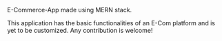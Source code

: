 E-Commerce-App made using MERN stack.

This application has the basic functionalities of an E-Com platform and is yet to be customized.
Any contribution is welcome!
